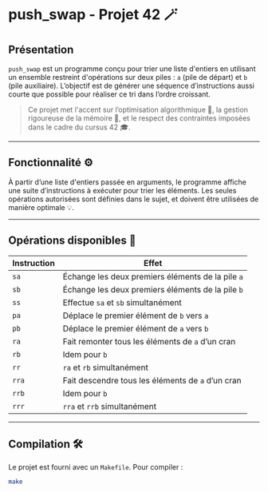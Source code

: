 # push_swap - Projet 42 🪄

## Présentation

`push_swap` est un programme conçu pour trier une liste d'entiers en utilisant un ensemble restreint d'opérations sur deux piles : `a` (pile de départ) et `b` (pile auxiliaire).
L’objectif est de générer une séquence d’instructions aussi courte que possible pour réaliser ce tri dans l’ordre croissant.

> Ce projet met l'accent sur l’optimisation algorithmique 🚀, la gestion rigoureuse de la mémoire 🧠, et le respect des contraintes imposées dans le cadre du cursus 42 🎓.

---

## Fonctionnalité ⚙️

À partir d’une liste d'entiers passée en arguments, le programme affiche une suite d’instructions à exécuter pour trier les éléments.
Les seules opérations autorisées sont définies dans le sujet, et doivent être utilisées de manière optimale 💡.

---

## Opérations disponibles 🔁

| Instruction | Effet |
|-------------|-------|
| `sa`        | Échange les deux premiers éléments de la pile `a` |
| `sb`        | Échange les deux premiers éléments de la pile `b` |
| `ss`        | Effectue `sa` et `sb` simultanément |
| `pa`        | Déplace le premier élément de `b` vers `a` |
| `pb`        | Déplace le premier élément de `a` vers `b` |
| `ra`        | Fait remonter tous les éléments de `a` d’un cran |
| `rb`        | Idem pour `b` |
| `rr`        | `ra` et `rb` simultanément |
| `rra`       | Fait descendre tous les éléments de `a` d’un cran |
| `rrb`       | Idem pour `b` |
| `rrr`       | `rra` et `rrb` simultanément |

---

## Compilation 🛠️

Le projet est fourni avec un `Makefile`. Pour compiler :

```bash
make
